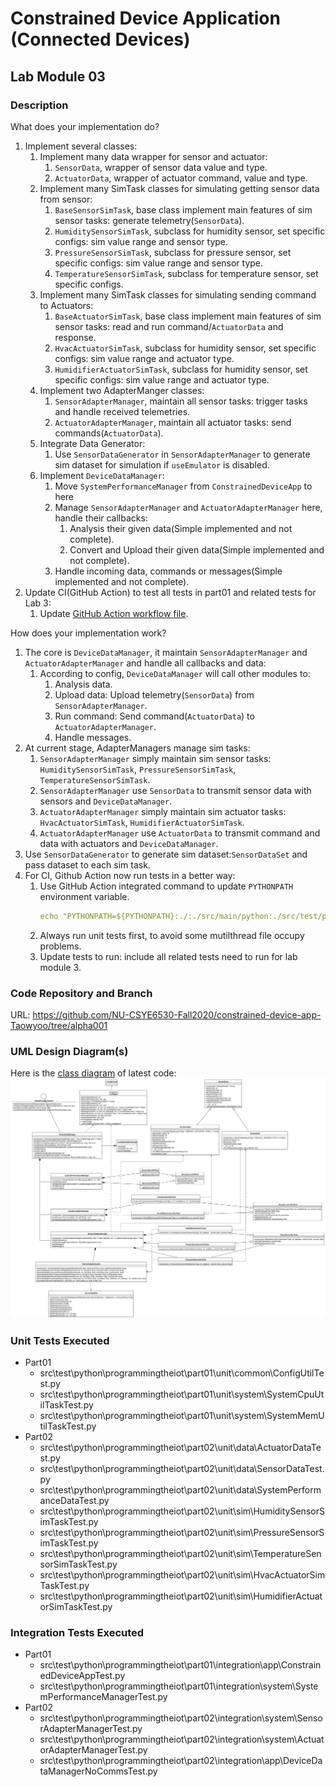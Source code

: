 # Constrained Device Application (Connected Devices)

## Lab Module 03

### Description

What does your implementation do? 

1. Implement several classes:
   1. Implement many data wrapper for sensor and actuator:
      1. `SensorData`, wrapper of sensor data value and type.
      2. `ActuatorData`, wrapper of actuator command, value and type.
   2. Implement many SimTask classes for simulating getting sensor data from sensor:
      1. `BaseSensorSimTask`, base class implement main features of sim sensor tasks: generate telemetry(`SensorData`).
      2. `HumiditySensorSimTask`, subclass for humidity sensor, set specific configs: sim value range and sensor type.
      3. `PressureSensorSimTask`, subclass for pressure sensor, set specific configs: sim value range and sensor type.
      4. `TemperatureSensorSimTask`, subclass for temperature sensor, set specific configs.
   3. Implement many SimTask classes for simulating sending command to Actuators:
      1. `BaseActuatorSimTask`, base class implement main features of sim sensor tasks: read and run command/`ActuatorData` and response.
      2. `HvacActuatorSimTask`, subclass for humidity sensor, set specific configs: sim value range and actuator type.
      3. `HumidifierActuatorSimTask`, subclass for humidity sensor, set specific configs: sim value range and actuator type.
   4. Implement two AdapterManger classes:
      1. `SensorAdapterManager`, maintain all sensor tasks: trigger tasks and handle received telemetries.
      2. `ActuatorAdapterManager`, maintain all actuator tasks: send commands(`ActuatorData`).
   5. Integrate Data Generator:
      1. Use `SensorDataGenerator` in `SensorAdapterManager` to generate sim dataset for simulation if `useEmulator` is disabled.
   6. Implement `DeviceDataManager`:
      1. Move `SystemPerformanceManager` from `ConstrainedDeviceApp` to here
      2. Manage `SensorAdapterManager` and `ActuatorAdapterManager` here, handle their callbacks:
         1. Analysis their given data(Simple implemented and not complete).
         2. Convert and Upload their given data(Simple implemented and not complete).
      3. Handle incoming data, commands or messages(Simple implemented and not complete).
2. Update CI(GitHub Action) to test all tests in part01 and related tests for Lab 3:
   1. Update [GitHub Action workflow file](../../.github/workflows/python-app.yml).

How does your implementation work?

1. The core is `DeviceDataManager`, it maintain `SensorAdapterManager` and `ActuatorAdapterManager` and handle all callbacks and data:
   1. According to config, `DeviceDataManager` will call other modules to:
      1. Analysis data.
      2. Upload data: Upload telemetry(`SensorData`) from `SensorAdapterManager`.
      3. Run command: Send command(`ActuatorData`) to `ActuatorAdapterManager`.
      4. Handle messages.
2. At current stage, AdapterManagers manage sim tasks:
   1. `SensorAdapterManager` simply maintain sim sensor tasks: `HumiditySensorSimTask`, `PressureSensorSimTask`, `TemperatureSensorSimTask`.
   2. `SensorAdapterManager` use `SensorData` to transmit sensor data with sensors and `DeviceDataManager`.
   3. `ActuatorAdapterManager` simply maintain sim actuator tasks: `HvacActuatorSimTask`, `HumidifierActuatorSimTask`.
   4. `ActuatorAdapterManager` use `ActuatorData` to transmit command and data with actuators and `DeviceDataManager`.
3. Use `SensorDataGenerator` to generate sim dataset:`SensorDataSet` and pass dataset to each sim task.
4. For CI, Github Action now run tests in a better way:
   1. Use GitHub Action integrated command to update `PYTHONPATH` environment variable.
        ```yaml
        echo "PYTHONPATH=${PYTHONPATH}:./:./src/main/python:./src/test/python" >> $GITHUB_ENV
        ```
   2. Always run unit tests first, to avoid some mutilthread file occupy problems.
   3. Update tests to run: include all related tests need to run for lab module 3.

### Code Repository and Branch

URL: https://github.com/NU-CSYE6530-Fall2020/constrained-device-app-Taowyoo/tree/alpha001

### UML Design Diagram(s)

Here is the [class diagram](../../doc/UML/Lab03.svg) of latest code:
![Class Diagram Lab 3](../../doc/UML/Lab03.svg)

### Unit Tests Executed

- Part01
  - src\test\python\programmingtheiot\part01\unit\common\ConfigUtilTest.py
  - src\test\python\programmingtheiot\part01\unit\system\SystemCpuUtilTaskTest.py
  - src\test\python\programmingtheiot\part01\unit\system\SystemMemUtilTaskTest.py
- Part02
  - src\test\python\programmingtheiot\part02\unit\data\ActuatorDataTest.py
  - src\test\python\programmingtheiot\part02\unit\data\SensorDataTest.py
  - src\test\python\programmingtheiot\part02\unit\data\SystemPerformanceDataTest.py
  - src\test\python\programmingtheiot\part02\unit\sim\HumiditySensorSimTaskTest.py
  - src\test\python\programmingtheiot\part02\unit\sim\PressureSensorSimTaskTest.py
  - src\test\python\programmingtheiot\part02\unit\sim\TemperatureSensorSimTaskTest.py
  - src\test\python\programmingtheiot\part02\unit\sim\HvacActuatorSimTaskTest.py
  - src\test\python\programmingtheiot\part02\unit\sim\HumidifierActuatorSimTaskTest.py

### Integration Tests Executed

- Part01
  - src\test\python\programmingtheiot\part01\integration\app\ConstrainedDeviceAppTest.py
  - src\test\python\programmingtheiot\part01\integration\system\SystemPerformanceManagerTest.py
- Part02
  - src\test\python\programmingtheiot\part02\integration\system\SensorAdapterManagerTest.py
  - src\test\python\programmingtheiot\part02\integration\system\ActuatorAdapterManagerTest.py
  - src\test\python\programmingtheiot\part02\integration\app\DeviceDataManagerNoCommsTest.py

